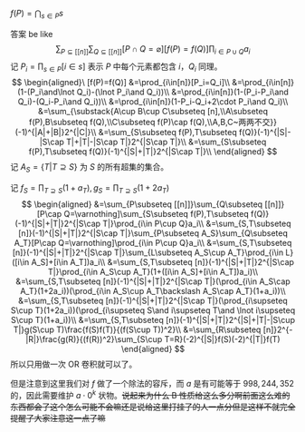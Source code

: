 $f(P)=\bigcap_{s\in P}s$

答案 be like
$$
\sum_{P\subseteq [[n]]}\sum_{Q\subseteq [[n]]}[P\cap Q=\varnothing][f(P)=f(Q)]\prod_{i\in P\cup Q}a_i
$$
记 $P_i=\prod_{s\in P}[i\in s]$ 表示 $P$ 中每个元素都包含 $i$，$Q_i$ 同理。
$$
\begin{aligned}\ 
[f(P)=f(Q)]
&=\prod_{i\in[n]}[P_i=Q_i]\\
&=\prod_{i\in[n]}(1-(P_i\and\lnot Q_i)-(\lnot P_i\and Q_i))\\
&=\prod_{i\in[n]}(1-(P_i-P_i\and Q_i)-(Q_i-P_i\and Q_i))\\
&=\prod_{i\in[n]}(1-P_i-Q_i+2\cdot P_i\and Q_i)\\
&=\sum_{\substack{A\cup B\cup C\subseteq [n],\\A\subseteq f(P),B\subseteq f(Q),\\C\subseteq f(P)\cap f(Q),\\A,B,C~两两不交}}(-1)^{|A|+|B|}2^{|C|}\\
&=\sum_{S\subseteq f(P),T\subseteq f(Q)}(-1)^{|S|-|S\cap T|+|T|-|S\cap T|}2^{|S\cap T|}\\
&=\sum_{S\subseteq f(P),T\subseteq f(Q)}(-1)^{|S|+|T|}2^{|S\cap T|}\\
\end{aligned}
$$
记 $A_S=\{T|T\supseteq S\}$ 为 $S$ 的所有超集的集合。

记 $f_S=\prod_{T\supseteq S}(1+a_T),g_S=\prod_{T\supseteq S}(1+2a_T)$
$$
\begin{aligned}
&=\sum_{P\subseteq [[n]]}\sum_{Q\subseteq [[n]]}[P\cap Q=\varnothing]\sum_{S\subseteq f(P),T\subseteq f(Q)}(-1)^{|S|+|T|}2^{|S\cap T|}\prod_{i\in P\cup Q}a_i\\
&=\sum_{S,T\subseteq [n]}(-1)^{|S|+|T|}2^{|S\cap T|}\sum_{P\subseteq A_S}\sum_{Q\subseteq A_T}[P\cap Q=\varnothing]\prod_{i\in P\cup Q}a_i\\
&=\sum_{S,T\subseteq [n]}(-1)^{|S|+|T|}2^{|S\cap T|}\sum_{L\subseteq A_S\cup A_T}\prod_{i\in L}([i\in A_S]+[i\in A_T])a_i\\
&=\sum_{S,T\subseteq [n]}(-1)^{|S|+|T|}2^{|S\cap T|}\prod_{i\in A_S\cup A_T}(1+([i\in A_S]+[i\in A_T])a_i)\\
&=\sum_{S,T\subseteq [n]}(-1)^{|S|+|T|}2^{|S\cap T|}(\prod_{i\in A_S\cap A_T}(1+2a_i))(\prod_{i\in A_S\cup A_T\backslash A_S\cap A_T}(1+a_i))\\
&=\sum_{S,T\subseteq [n]}(-1)^{|S|+|T|}2^{|S\cap T|}(\prod_{i\supseteq S\cup T}(1+2a_i))(\prod_{i\supseteq S\and i\supseteq T\and \lnot i\supseteq S\cup T}(1+a_i))\\
&=\sum_{S,T\subseteq [n]}(-1)^{|S|+|T|}2^{|S|+|T|-|S\cup T|}g(S\cup T)\frac{f(S)f(T)}{(f(S\cup T))^2}\\
&=\sum_{R\subseteq [n]}2^{-|R|}\frac{g(R)}{(f(R))^2}\sum_{S\cup T=R}(-2)^{|S|}f(S)(-2)^{|T|}f(T)
\end{aligned}
$$
所以只用做一次 OR 卷积就可以了。

但是注意到这里我们对 $f$ 做了一个除法的容斥，而 $a$ 是有可能等于 $998,244,352$ 的，因此需要维护 $a\cdot 0^k$ 状物。~~说起来为什么 B 性质给这么多分啊前面这么难的东西都会了这个怎么可能不会嘛还是说给这里打挂了的人一点分但是这样不就完全提醒了大家注意这一点了嘛~~